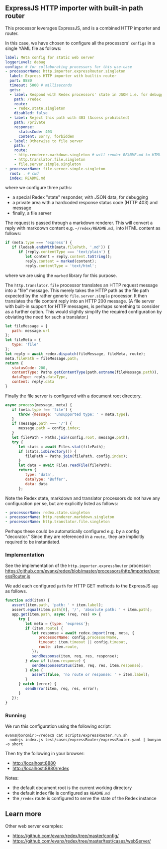 
## ExpressJS HTTP importer with built-in path router

This processor leverages ExpressJS, and is a combined HTTP importer and router.

In this case, we have chosen to configure all the processors' `configs` in a single YAML file as follows:

```yaml
label: Meta config for static web server
loggerLevel: debug
configs: # for collaborating processors for this use-case
- processorName: http.importer.expressRouter.singleton
  label: Express HTTP importer with builtin router
  port: 8880
  timeout: 5000 # milliseconds
  gets:
  - label: Respond with Redex processors' state in JSON i.e. for debugging
    path: /redex
    route:
    - redex.state.singleton
    disabled: false
  - label: Reject this path with 403 (Access prohibited)
    path: /private
    response:
      statusCode: 403
      content: Sorry, forbidden
  - label: Otherwise to file server
    path: /
    route:
    - http.renderer.markdown.singleton # will render README.md to HTML
    - http.translator.file.singleton
    - file.server.simple.singleton
- processorName: file.server.simple.singleton
  root: . # cwd
  index: README.md
```
where we configure three paths:
- a special Redex "state" responder, with JSON data, for debugging
- a private area with a hardcoded response status code (HTTP 403) and message
- finally, a file server

The request is passed through a markdown renderer. This will convert a reply with markdown content e.g. `~/redex/README.md,` into HTML content as follows:

```javascript
if (meta.type === 'express') {
   if (lodash.endsWith(meta.filePath, '.md')) {
      if (reply.contentType === 'text/plain') {
         let content = reply.content.toString();
         reply.content = marked(content);
         reply.contentType = 'text/html';
```
where we are using the `marked` library for this purpose.

The `http.translator.file` processor translates an HTTP request message into a "file" message. This merely takes the HTTP path as the file path expected by the rather generic `file.server.simple` processor. It then translates the file content reply into an HTTP 200 message. (A file server with built-in support for HTTP messages, is perhaps something to consider as a further option. This would slightly simplify the required configuration by obviating the need for such a translator.)

```javascript
let fileMessage = {
   path: message.url
};
let fileMeta = {
   type: 'file'
};
let reply = await redex.dispatch(fileMessage, fileMeta, route);
meta.filePath = fileMessage.path;
return {
   statusCode: 200,
   contentType: Paths.getContentType(path.extname(fileMessage.path)),
   dataType: reply.dataType,
   content: reply.data
}
```

Finally the file server is configured with a document root directory.

```javascript
async process(message, meta) {
   if (meta.type !== 'file') {
      throw {message: 'unsupported type: ' + meta.type};
   }
   if (message.path === '/') {
      message.path = config.index;
   }
   let filePath = Paths.join(config.root, message.path);
   try {
      let stats = await Files.stat(filePath);
      if (stats.isDirectory()) {
         filePath = Paths.join(filePath, config.index);
      }
      let data = await Files.readFile(filePath);
      return {
         type: 'data',
         dataType: 'Buffer',
         data: data
      };
```

Note the Redex state, markdown and translator processors do not have any configuration per se, but are explicitly listed as follows:
```yaml
- processorName: redex.state.singleton
- processorName: http.renderer.markdown.singleton
- processorName: http.translator.file.singleton
```
Perhaps these could be automatically configured e.g. by a config "decorator." Since they are referenced in a `route,` they are implicitly required to be instantiated.


### Implementation

See the implementation of the `http.importer.expressRouter` processor:
https://github.com/evanx/redex/blob/master/processors/http/importer/expressRouter.js

We add each configured `path` for HTTP GET methods to the ExpressJS `app` as follows.
```javascript
function add(item) {
   assert(item.path, 'path: ' + item.label);
   assert.equal(item.path[0], '/', 'absolute path: ' + item.path);
   app.get(item.path, async (req, res) => {
      try {
         let meta = {type: 'express'};
         if (item.route) {
            let response = await redex.import(req, meta, {
               processorName: config.processorName,
               timeout: item.timeout || config.timeout,
               route: item.route,
            });
            sendResponse(item, req, res, response);
         } else if (item.response) {
            sendResponseStatus(item, req, res, item.response);
         } else {
            assert(false, 'no route or response: ' + item.label);
         }
      } catch (error) {
         sendError(item, req, res, error);
      }
   });
}
```

### Running

We run this configuration using the following script:
```shell
evans@boromir:~/redex$ cat scripts/expressRouter.run.sh
  nodejs index.js test/cases/expressRouter/expressRouter.yaml | bunyan -o short
```

Then try the following in your browser:
- [http://localhost:8880](http://localhost:8880)
- [http://localhost:8880/redex](http://localhost:8880/redex)

Notes:
- the default document root is the current working directory
- the default index file is configured as `README.md`
- the `/redex` route is configured to serve the state of the Redex instance


## Learn more

Other web server examples:
- https://github.com/evanx/redex/tree/master/config/
- https://github.com/evanx/redex/tree/master/test/cases/webServer/
